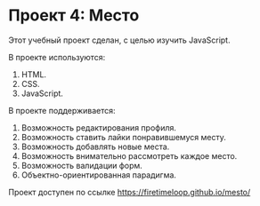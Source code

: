 # Проект 4: Место

Этот учебный проект сделан, с целью изучить JavaScript.

В проекте используются:
1. HTML.
2. CSS.
3. JavaScript.

В проекте поддерживается:
1. Возможность редактирования профиля.
2. Возможность ставить лайки понравившемуся месту.
3. Возможность добавлять новые места.
4. Возможность внимательно рассмотреть каждое место.
5. Возможность валидации форм.
6. Объектно-ориентированная парадигма.

Проект доступен по ссылке https://firetimeloop.github.io/mesto/

